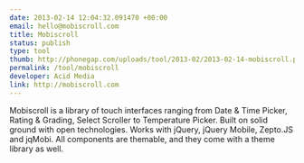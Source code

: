 ```yaml
--- 
date: 2013-02-14 12:04:32.091470 +00:00
email: hello@mobiscroll.com
title: Mobiscroll
status: publish
type: tool
thumb: http://phonegap.com/uploads/tool/2013-02/2013-02-14-mobiscroll.png
permalink: /tool/mobiscroll
developer: Acid Media
link: http://mobiscroll.com
---
```


Mobiscroll is a library of touch interfaces ranging from Date & Time Picker, Rating & Grading, Select Scroller to Temperature Picker. Built on solid ground with open technologies. Works with jQuery, jQuery Mobile, Zepto.JS and jqMobi. All components are themable, and they come with a theme library as well.
